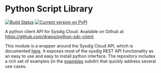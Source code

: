 # Python Script Library

[![Build Status](https://travis-ci.org/draios/python-sdc-client.png?branch=master)](https://travis-ci.org/draios/python-sdc-client)
[![Current version on PyPI](http://img.shields.io/pypi/v/sdcclient.svg)](https://pypi.python.org/pypi/sdcclient)

A python client API for Sysdig Cloud. Available on Github at https://github.com/draios/python-sdc-client.

This module is a wrapper around the Sysdig Cloud API, which is documented [here](../rest_api). It exposes most of the sysdig REST API functionality as an easy to use and easy to install python interface. The repository includes a rich set of examples (in the [examples](https://github.com/draios/python-sdc-client/examples/) subdir) that quickly address several use cases.
